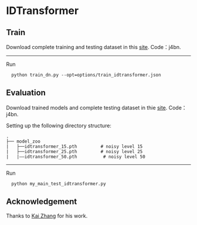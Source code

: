 # IDTransformer

## Train
Download complete training and testing dataset in this [site](https://pan.baidu.com/s/1gAbFRrP80SO52w3BRDyh8g). Code：j4bn.
***
Run 
```
  python train_dn.py --opt=options/train_idtransformer.json
```

## Evaluation
Download trained models and complete testing dataset in thie [site](https://pan.baidu.com/s/1gAbFRrP80SO52w3BRDyh8g). Code：j4bn.

Setting up the following directory structure:

    .
    ├── model_zoo                   
    |   ├──idtransformer_15.pth         # noisy level 15
    |   ├──idtransformer_25.pth         # noisy level 25
    |   |——idtransformer_50.pth          # noisy level 50
    
***
Run 
```
  python my_main_test_idtransformer.py
```

## Acknowledgement
Thanks to [Kai Zhang](https://scholar.google.com.hk/citations?user=0RycFIIAAAAJ&hl) for his work.
